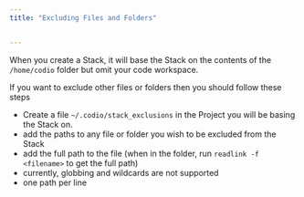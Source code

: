 ```yaml
---
title: "Excluding Files and Folders"


---
```


When you create a Stack, it will base the Stack on the contents of the `/home/codio` folder but omit your code workspace.

If you want to exclude other files or folders then you should follow these steps

- Create a file `~/.codio/stack_exclusions` in the Project you will be basing the Stack on.
- add the paths to any file or folder you wish to be excluded from the Stack
- add the full path to the file (when in the folder, run `readlink -f <filename>` to get the full path)
- currently, globbing and wildcards are not supported
- one path per line


